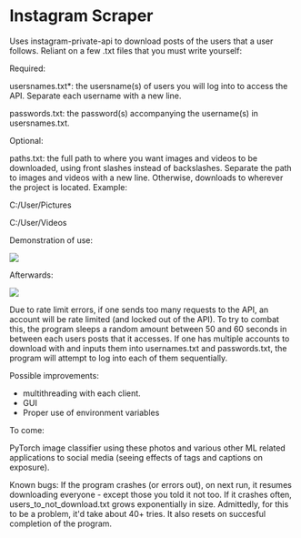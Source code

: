 # Instagram Scraper
Uses instagram-private-api to download posts of the users that a user follows. Reliant on a few .txt files that you must write yourself:

Required:

usersnames.txt*: the usersname(s) of users you will log into to access the API. Separate each username with a new line.

passwords.txt: the password(s) accompanying the username(s) in usersnames.txt. 

Optional:

paths.txt: the full path to where you want images and videos to be downloaded, using front slashes instead of backslashes. Separate the path to images and videos with a new line. Otherwise, downloads to wherever the project is located. Example: 

C:/User/Pictures

C:/User/Videos


Demonstration of use:

![](https://i.imgur.com/bSH3GfI.gif)


Afterwards:

![](https://i.imgur.com/fj1vJLR.png)



Due to rate limit errors, if one sends too many requests to the API, an account will be rate limited (and locked out of the API). To try to combat this, the program sleeps a random amount between 50 and 60 seconds in between each users posts that it accesses. If one has multiple accounts to download with and inputs them into usernames.txt and passwords.txt, the program will attempt to log into each of them sequentially.

Possible improvements: 

  * multithreading with each client.
  * GUI 
  * Proper use of environment variables



To come: 

PyTorch image classifier using these photos and various other ML related applications to social media (seeing effects of tags and captions on exposure).



Known bugs: If the program crashes (or errors out), on next run, it resumes downloading everyone - except those you told it not too. If it crashes often, users_to_not_download.txt grows exponentially in size. Admittedly, for this to be a problem, it'd take about 40+ tries. It also resets on succesful completion of the program.
